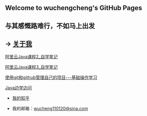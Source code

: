 ## Welcome to wuchengcheng's GitHub Pages

## 与其感慨路难行，不如马上出发

-> [关于我](aboutmyself)
--------




[阿里云Java课程2_自学笔记](learnJava)


[阿里云Java课程3_自学笔记](aliyunjava3/list)


[使用git和github管理自己的项目---基础操作学习](https://segmentfault.com/a/1190000003728094)

[Java边学边问](searchBlog)











 

- [我的知乎](https://www.zhihu.com/people/wu-cheng-cheng-91)

- 我的邮箱：wucheng110120@sina.com
